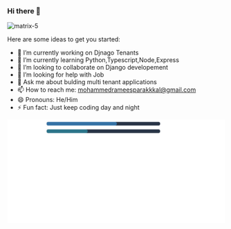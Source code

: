 ### Hi there 👋

<!-- **ramees777/ramees777** is a ✨ _special_ ✨ repository because its `README.md` (this file) appears on your GitHub profile. -->
![matrix-5](https://user-images.githubusercontent.com/77093090/153583650-4c947555-5a4a-4bef-acbd-e6b5d0f67dee.gif)



Here are some ideas to get you started:

- 🔭 I’m currently working on Djnago Tenants
- 🌱 I’m currently learning Python,Typescript,Node,Express
- 👯 I’m looking to collaborate on Django developement
- 🤔 I’m looking for help with Job
- 💬 Ask me about bulding multi tenant applications
- 📫 How to reach me: mohammedrameesparakkkal@gmail.com
- 😄 Pronouns: He/Him
- ⚡ Fun fact: Just keep coding day and night

![any](https://github.com/ramees777/docsium-bot/blob/main/lib/template.svg)
